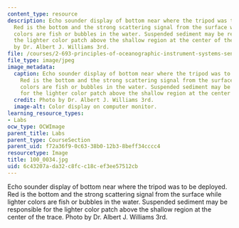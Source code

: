 ```yaml
---
content_type: resource
description: Echo sounder display of bottom near where the tripod was to be deployed.
  Red is the bottom and the strong scattering signal from the surface while lighter
  colors are fish or bubbles in the water. Suspended sediment may be responsible for
  the lighter color patch above the shallow region at the center of the trace. Photo
  by Dr. Albert J. Williams 3rd.
file: /courses/2-693-principles-of-oceanographic-instrument-systems-sensors-and-measurements-13-998-spring-2004/6c43207ada32c8fcc18cef3ee57512cb_100_0034.jpg
file_type: image/jpeg
image_metadata:
  caption: Echo sounder display of bottom near where the tripod was to be deployed.
    Red is the bottom and the strong scattering signal from the surface while lighter
    colors are fish or bubbles in the water. Suspended sediment may be responsible
    for the lighter color patch above the shallow region at the center of the trace.
  credit: Photo by Dr. Albert J. Williams 3rd.
  image-alt: Color display on computer monitor.
learning_resource_types:
- Labs
ocw_type: OCWImage
parent_title: Labs
parent_type: CourseSection
parent_uid: f72a36f9-0c63-38b0-12b3-8beff34cccc4
resourcetype: Image
title: 100_0034.jpg
uid: 6c43207a-da32-c8fc-c18c-ef3ee57512cb
---
```

Echo sounder display of bottom near where the tripod was to be deployed. Red is the bottom and the strong scattering signal from the surface while lighter colors are fish or bubbles in the water. Suspended sediment may be responsible for the lighter color patch above the shallow region at the center of the trace. Photo by Dr. Albert J. Williams 3rd.

